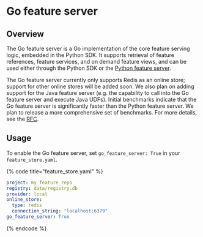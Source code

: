 # Go feature server

## Overview

The Go feature server is a Go implementation of the core feature serving logic, embedded in the Python SDK. It supports retrieval of feature references, feature services, and on demand feature views, and can be used either through the Python SDK or the [Python feature server](local-feature-server.md).

The Go feature server currently only supports Redis as an online store; support for other online stores will be added soon. We also plan on adding support for the Java feature server (e.g. the capability to call into the Go feature server and execute Java UDFs). Initial benchmarks indicate that the Go feature server is significantly faster than the Python feature server. We plan to release a more comprehensive set of benchmarks. For more details, see the [RFC](https://docs.google.com/document/d/1Lgqv6eWYFJgQ7LA_jNeTh8NzOPhqI9kGTeyESRpNHnE).

## Usage

To enable the Go feature server, set `go_feature_server: True` in your `feature_store.yaml`.

{% code title="feature_store.yaml" %}
```yaml
project: my_feature_repo
registry: data/registry.db
provider: local
online_store:
  type: redis
  connection_string: "localhost:6379"
go_feature_server: True
```
{% endcode %}
